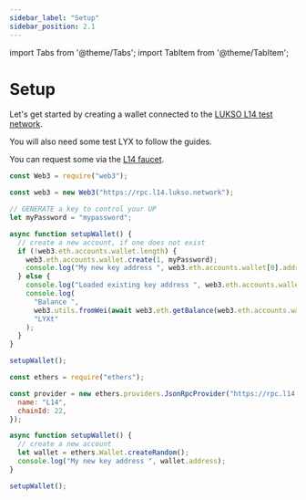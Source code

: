 ```yaml
---
sidebar_label: "Setup"
sidebar_position: 2.1
---
```


import Tabs from '@theme/Tabs';
import TabItem from '@theme/TabItem';

# Setup

Let's get started by creating a wallet connected to the [LUKSO L14 test network](https://blockscout.com/lukso/l14).

You will also need some test LYX to follow the guides.

You can request some via the [L14 faucet](http://faucet.l14.lukso.network/).

<Tabs>

  <TabItem value="web3js" label="web3.js" default>

```javascript
const Web3 = require("web3");

const web3 = new Web3("https://rpc.l14.lukso.network");

// GENERATE a key to control your UP
let myPassword = "mypassword";

async function setupWallet() {
  // create a new account, if one does not exist
  if (!web3.eth.accounts.wallet.length) {
    web3.eth.accounts.wallet.create(1, myPassword);
    console.log("My new key address ", web3.eth.accounts.wallet[0].address);
  } else {
    console.log("Loaded existing key address ", web3.eth.accounts.wallet[0].address);
    console.log(
      "Balance ",
      web3.utils.fromWei(await web3.eth.getBalance(web3.eth.accounts.wallet[0].address), "ether"),
      "LYXt"
    );
  }
}

setupWallet();
```

  </TabItem>

  <TabItem value="etherjs" label="ether.js" default>

```javascript
const ethers = require("ethers");

const provider = new ethers.providers.JsonRpcProvider("https://rpc.l14.lukso.network", {
  name: "L14",
  chainId: 22,
});

async function setupWallet() {
  // create a new account
  let wallet = ethers.Wallet.createRandom();
  console.log("My new key address ", wallet.address);
}

setupWallet();
```

  </TabItem>
</Tabs>
